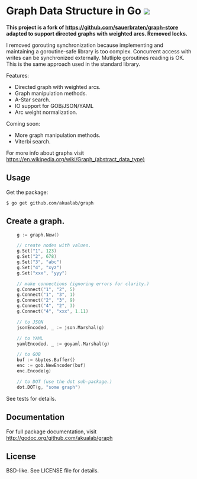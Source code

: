 # Graph Data Structure in Go <a href="http://goci.me/project/github.com/akualab/graph"><img src="http://goci.me/project/image/github.com/akualab/graph" /></a>

**This project is a fork of https://github.com/sauerbraten/graph-store adapted to support directed graphs with weighted arcs. Removed locks.**

I removed gorouting synchronization because implementing and maintaining a goroutine-safe library is too complex. Concurrent access with writes can be synchronized externally. Mutliple goroutines reading is OK. This is the same approach used in the standard library.

Features:
* Directed graph with weighted arcs.
* Graph manipulation methods.
* A-Star search.
* IO support for GOB/JSON/YAML
* Arc weight normalization.

Coming soon:
* More graph manipulation methods.
* Viterbi search.

For more info about graphs visit https://en.wikipedia.org/wiki/Graph_(abstract_data_type)

## Usage

Get the package:

	$ go get github.com/akualab/graph

## Create a graph.

```Go
    g := graph.New()

	// create nodes with values.
	g.Set("1", 123)
	g.Set("2", 678)
	g.Set("3", "abc")
	g.Set("4", "xyz")
	g.Set("xxx", "yyy")

	// make connections (ignoring errors for clarity.)
	g.Connect("1", "2", 5)
    g.Connect("1", "3", 1)
	g.Connect("2", "3", 9)
	g.Connect("4", "2", 3)
	g.Connect("4", "xxx", 1.11)

    // to JSON
	jsonEncoded, _ := json.Marshal(g)

    // to YAML
	yamlEncoded, _ := goyaml.Marshal(g)

    // to GOB
    buf := &bytes.Buffer{}
	enc := gob.NewEncoder(buf)
	enc.Encode(g)

    // to DOT (use the dot sub-package.)
    dot.DOT(g, "some graph")
```

See tests for details.

## Documentation

For full package documentation, visit http://godoc.org/github.com/akualab/graph


## License

BSD-like. See LICENSE file for details.
